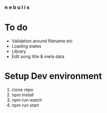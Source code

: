 ### n e b u l i s

# To do

- Validation around filename etc
- Loading states
- Library
- Edit song title & meta data

# Setup Dev environment

1. clone repo
2. npm install
3. npm run watch
4. npm run start
